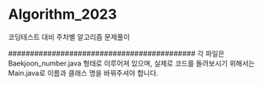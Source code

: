 # Algorithm_2023
코딩테스트 대비 주차별 알고리즘 문제풀이

###########################################
각 파일은 Baekjoon_number.java 형태로 이루어져 있으며, 
실제로 코드를 돌려보시기 위해서는 Main.java로 이름과 클래스 명을 바꿔주셔야 합니다.
